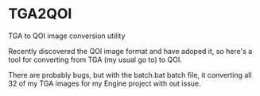 # TGA2QOI
TGA to QOI image conversion utility

Recently discovered the QOI image format and have adoped it,
so here's a tool for converting from TGA (my usual go to) to QOI.

There are probably bugs, but with the batch.bat batch file,
it converting all 32 of my TGA images for my Engine project with out issue.
